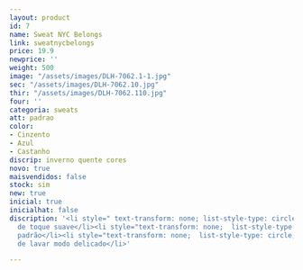 ```yaml
---
layout: product
id: 7
name: Sweat NYC Belongs
link: sweatnycbelongs
price: 19.9
newprice: ''
weight: 500
image: "/assets/images/DLH-7062.1-1.jpg"
sec: "/assets/images/DLH-7062.10.jpg"
thir: "/assets/images/DLH-7062.110.jpg"
four: ''
categoria: sweats
att: padrao
color:
- Cinzento
- Azul
- Castanho
discrip: inverno quente cores
novo: true
maisvendidos: false
stock: sim
new: true
inicial: true
inicialhat: false
discription: '<li style=" text-transform: none; list-style-type: circle; ">Tecido
  de toque suave</li><li style="text-transform: none;  list-style-type: circle; ">Sweat
  padrão</li><li style="text-transform: none;  list-style-type: circle; ">Máquina
  de lavar modo delicado</li>'

---
```

